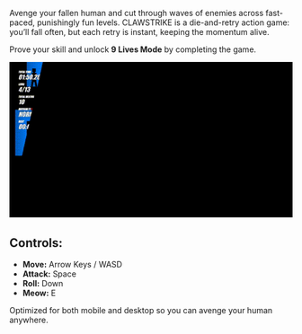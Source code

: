 Avenge your fallen human and cut through waves of enemies across fast-paced, punishingly fun levels. CLAWSTRIKE is a die-and-retry action game: you’ll fall often, but each retry is instant, keeping the momentum alive.

Prove your skill and unlock **9 Lives Mode** by completing the game.

<p align="center">
<img src="https://github.com/remvst/clawstrike/blob/main/assets/gameplay-demo.gif?raw=true" loading="lazy">
</p>

## Controls:
- **Move:** Arrow Keys / WASD
- **Attack:** Space
- **Roll:** Down
- **Meow:** E

Optimized for both mobile and desktop so you can avenge your human anywhere.